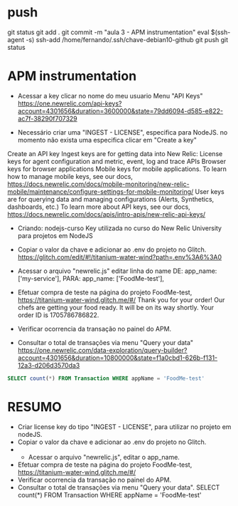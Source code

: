 
# ###################################################################################################################### 
# ###################################################################################################################### 
# ###################################################################################################################### 
#  push

git status
git add .
git commit -m "aula 3 - APM instrumentation"
eval $(ssh-agent -s)
ssh-add /home/fernando/.ssh/chave-debian10-github
git push
git status



# ###################################################################################################################### 
# ###################################################################################################################### 
# ###################################################################################################################### 
# APM instrumentation

- Acessar a key
clicar no nome do meu usuario
Menu "API Keys"
https://one.newrelic.com/api-keys?account=4301656&duration=3600000&state=79dd6094-d585-e822-ac7f-38290f707329


- Necessário criar uma "INGEST - LICENSE", especifica para NodeJS.
no momento não exista uma especifica
clicar em "Create a key"

Create an API key
Ingest keys are for getting data into New Relic:
License keys for agent configuration and metric, event, log and trace APIs
Browser keys for browser applications
Mobile keys for mobile applications. To learn how to manage mobile keys, see our docs, <https://docs.newrelic.com/docs/mobile-monitoring/new-relic-mobile/maintenance/configure-settings-for-mobile-monitoring/>
User keys are for querying data and managing configurations (Alerts, Synthetics, dashboards, etc.)
To learn more about API keys, see our docs, <https://docs.newrelic.com/docs/apis/intro-apis/new-relic-api-keys/>

- Criando:
nodejs-curso
Key utilizada no curso do New Relic University para projetos em NodeJS

- Copiar o valor da chave e adicionar ao .env do projeto no Glitch.
<https://glitch.com/edit/#!/titanium-water-wind?path=.env%3A6%3A0>

- Acessar o arquivo "newrelic.js"
editar linha do name
DE:
app_name: ['my-service'],
PARA:
app_name: ['FoodMe-test'],



- Efetuar compra de teste na página do projeto FoodMe-test, <https://titanium-water-wind.glitch.me/#/>
Thank you for your order!
Our chefs are getting your food ready. It will be on its way shortly.
Your order ID is 1705786786822.


- Verificar ocorrencia da transação no painel do APM.

- Consultar o total de transações via menu "Query your data"
<https://one.newrelic.com/data-exploration/query-builder?account=4301656&duration=10800000&state=f1a0cbd1-626b-f131-12a3-d206d3570da3>

~~~~sql
SELECT count(*) FROM Transaction WHERE appName = 'FoodMe-test'
~~~~


# ###################################################################################################################### 
# ###################################################################################################################### 
# ###################################################################################################################### 
# RESUMO

- Criar license key do tipo "INGEST - LICENSE", para utilizar no projeto em nodeJS.
- Copiar o valor da chave e adicionar ao .env do projeto no Glitch.
- - Acessar o arquivo "newrelic.js", editar o app_name.
- Efetuar compra de teste na página do projeto FoodMe-test, <https://titanium-water-wind.glitch.me/#/>
- Verificar ocorrencia da transação no painel do APM.
- Consultar o total de transações via menu "Query your data".  SELECT count(*) FROM Transaction WHERE appName = 'FoodMe-test'